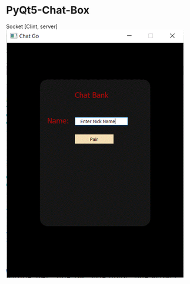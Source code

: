 # PyQt5-Chat-Box
Socket [Clint, server]
![UI](https://github.com/Vaibhavraj-nath-chauhan/PyQt5-Chat-Box/blob/main/UI.GIF)
